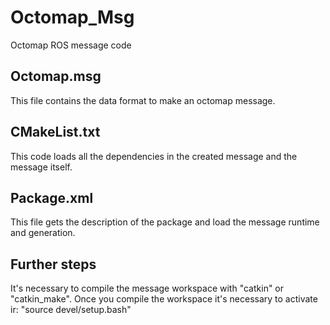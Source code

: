 # Octomap_Msg
Octomap ROS message code

## Octomap.msg
This file contains the data format to make an octomap message.

## CMakeList.txt
This code loads all the dependencies in the created message and the message itself.

## Package.xml
This file gets the description of the package and load the message runtime and generation.

## Further steps
It's necessary to compile the message workspace with "catkin" or "catkin_make".
Once you compile the workspace it's necessary to activate ir: "source devel/setup.bash"

